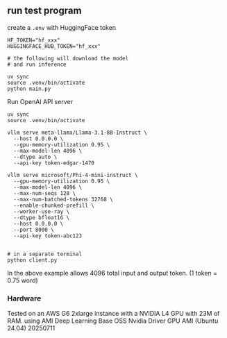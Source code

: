 
## run test program
create a ```.env``` with HuggingFace token

```text
HF_TOKEN="hf_xxx"
HUGGINGFACE_HUB_TOKEN="hf_xxx"
```

```shell
# the following will download the model
# and run inference

uv sync
source .venv/bin/activate
python main.py

```

Run OpenAI API server

```shell
uv sync
source .venv/bin/activate

vllm serve meta-llama/Llama-3.1-8B-Instruct \
  --host 0.0.0.0 \
  --gpu-memory-utilization 0.95 \
  --max-model-len 4096 \
  --dtype auto \
  --api-key token-edgar-1470

vllm serve microsoft/Phi-4-mini-instruct \
  --gpu-memory-utilization 0.95 \
  --max-model-len 4096 \
  --max-num-seqs 128 \
  --max-num-batched-tokens 32768 \
  --enable-chunked-prefill \
  --worker-use-ray \
  --dtype bfloat16 \
  --host 0.0.0.0 \
  --port 8000 \
  --api-key token-abc123


# in a separate terminal
python client.py

```

In the above example allows 4096 total input and output token.
(1 token = 0.75 word)

### Hardware
Tested on an AWS G6 2xlarge instance with a NVIDIA L4 GPU with 23M of RAM.
using AMI Deep Learning Base OSS Nvidia Driver GPU AMI (Ubuntu 24.04) 20250711
